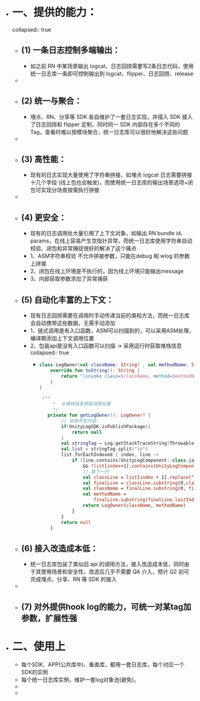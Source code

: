 - # 一、提供的能力：
  collapsed:: true
	- ## (1) 一条日志控制多端输出：
		- 如之前 RN 中某场景输出 logcat、日志回捞需要写2条日志代码，使用统一日志库一条即可控制输出到 logcat、flipper、日志回捞、release
	-
	- ## (2) 统一与聚合：
		- 埋点、RN、分享等 SDK 各自维护了一套日志实现，并侵入 SDK 接入了日志回捞和 flipper 定制，同时同一 SDK 内部存在多个不同的 Tag，查看时难以按模块聚合，统一日志库可以很好地解决这些问题
	-
	- ## (3) 高性能：
		- 现有的日志实现大量使用了字符串拼接，如埋点 logcat 日志需要拼接十几个字段 (线上包也会触发)，而使用统一日志库的输出场景选项+闭包可实现分场景按需执行拼接
	-
	- ## (4) 更安全：
		- 现有的日志调用处大量引用了上下文对象，如输出 RN bundle id、params，在线上容易产生空指针异常，而统一日志库使用字符串自动校验、闭包和异常捕捉很好的解决了这个痛点
		- 1、ASM字符串校验 不允许拼接参数，只能在debug 和 wlog 的参数上拼接
		- 2、闭包在线上环境是不执行的，因为线上环境只能输出message
		- 3、内部获取参数添加了异常捕获
	- ## (5) 自动化丰富的上下文：
		- 现有日志回捞需要在调用时手动传递当前的类和方法，而统一日志库会自动携带这些数据，无需手动添加
		- 1、链式调用是有入口函数，ASM可以扫描到的，可以采用ASM处理，编译期添加上下文调用位置
		- 2、包装api是没有入口函数可以扫描 -> 采用运行时获取堆栈信息
		  collapsed:: true
			- ```kotlin
			  class LogOwner(val className: String? , val methodName: String?) {
			      override fun toString(): String {
			          return "(invoke class=$className, method=$methodName)"
			      }
			  }
			  
			   /**
			       *  从堆栈信息获取调用位置
			       */
			     private fun getLogOwner(): LogOwner? {
			          // 非发布包开启
			          if(UnityLogSDK.isPublishPackage){
			              return null
			          }
			          val stringTag = Log.getStackTraceString(Throwable())
			          val list = stringTag.split("\n")
			          list.forEachIndexed { index, line ->
			              if (line.contains(UnityLogComponent::class.java.name) && (index + 1) < list.size
			                  && !list[index+1].contains(UnityLogComponent::class.java.name)) {
			                  // 取下一行
			                  val classLine = list[index + 1].replace(" ", "").replace("\tat", "")
			                  val finalLine = classLine.substring(0,classLine.indexOf("("))
			                  val className = finalLine.substring(0, finalLine.lastIndexOf("."))
			                  val methodName =
			                      finalLine.substring(finalLine.lastIndexOf(".") + 1)
			                  return LogOwner(className, methodName)
			              }
			          }
			          return null
			      }
			  ```
	- ## (6) 接入改造成本低：
		- 统一日志库包装了类似旧 api 的调用方法，接入改造成本低，同时由于其使用场景和安全性，改造后几乎不需要 QA 介入，预计 Q2 初可完成埋点、分享、RN 等 SDK 的接入
	-
	- ## (7) 对外提供hook log的能力，可统一对某tag加参数，扩展性强
- # 二、使用上
	- 每个SDK、APP(公共库中)、垂直库，都用一套日志库，每个对应一个SDK的实例
	- 每个统一日志库实例，维护一套log对象池(避免)。
	-
	-